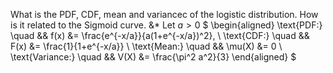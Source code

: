 What is the PDF, CDF, mean and variancec of the logistic distribution. How is it related to the Sigmoid curve.
&*
Let $a > 0$
$
\begin{aligned}
\text{PDF:} \quad && f(x) &= \frac{e^{-x/a}}{a(1+e^{-x/a})^2}, \\
\text{CDF:} \quad && F(x) &= \frac{1}{1+e^{-x/a}} \\
\text{Mean:} \quad && \mu(X) &= 0 \\
\text{Variance:} \quad && V(X) &= \frac{\pi^2 a^2}{3}
\end{aligned}
$
<!--SR:!2023-05-09,2,170-->